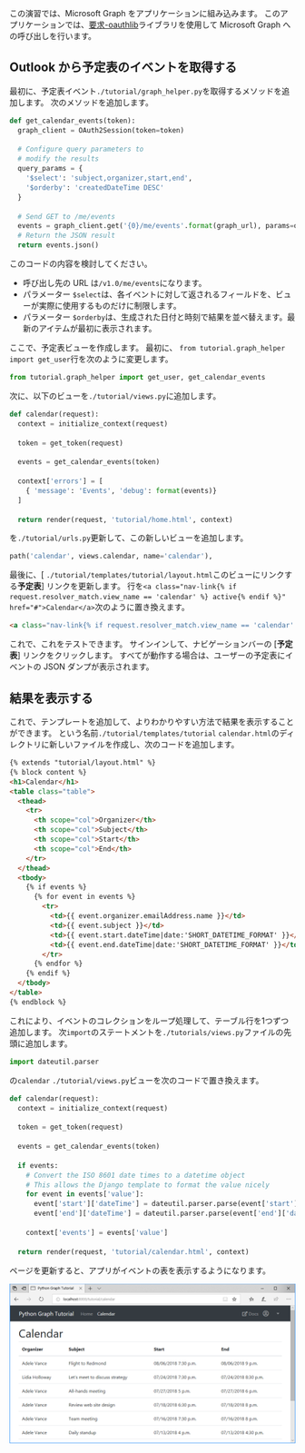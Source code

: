 <!-- markdownlint-disable MD002 MD041 -->

この演習では、Microsoft Graph をアプリケーションに組み込みます。 このアプリケーションでは、[要求-oauthlib](https://requests-oauthlib.readthedocs.io/en/latest/)ライブラリを使用して Microsoft Graph への呼び出しを行います。

## <a name="get-calendar-events-from-outlook"></a>Outlook から予定表のイベントを取得する

最初に、予定表イベント`./tutorial/graph_helper.py`を取得するメソッドを追加します。 次のメソッドを追加します。

```python
def get_calendar_events(token):
  graph_client = OAuth2Session(token=token)

  # Configure query parameters to
  # modify the results
  query_params = {
    '$select': 'subject,organizer,start,end',
    '$orderby': 'createdDateTime DESC'
  }

  # Send GET to /me/events
  events = graph_client.get('{0}/me/events'.format(graph_url), params=query_params)
  # Return the JSON result
  return events.json()
```

このコードの内容を検討してください。

- 呼び出し先の URL は`/v1.0/me/events`になります。
- パラメーター `$select`は、各イベントに対して返されるフィールドを、ビューが実際に使用するものだけに制限します。
- パラメーター `$orderby`は、生成された日付と時刻で結果を並べ替えます。最新のアイテムが最初に表示されます。

ここで、予定表ビューを作成します。 最初に、 `from tutorial.graph_helper import get_user`行を次のように変更します。

```python
from tutorial.graph_helper import get_user, get_calendar_events
```

次に、以下のビューを`./tutorial/views.py`に追加します。

```python
def calendar(request):
  context = initialize_context(request)

  token = get_token(request)

  events = get_calendar_events(token)

  context['errors'] = [
    { 'message': 'Events', 'debug': format(events)}
  ]

  return render(request, 'tutorial/home.html', context)
```

を`./tutorial/urls.py`更新して、この新しいビューを追加します。

```python
path('calendar', views.calendar, name='calendar'),
```

最後に、[ `./tutorial/templates/tutorial/layout.html`このビューにリンクする**予定表**] リンクを更新します。 行を`<a class="nav-link{% if request.resolver_match.view_name == 'calendar' %} active{% endif %}" href="#">Calendar</a>`次のように置き換えます。

```html
<a class="nav-link{% if request.resolver_match.view_name == 'calendar' %} active{% endif %}" href="{% url 'calendar' %}">Calendar</a>
```

これで、これをテストできます。 サインインして、ナビゲーションバーの [**予定表**] リンクをクリックします。 すべてが動作する場合は、ユーザーの予定表にイベントの JSON ダンプが表示されます。

## <a name="display-the-results"></a>結果を表示する

これで、テンプレートを追加して、よりわかりやすい方法で結果を表示することができます。 という名前`./tutorial/templates/tutorial` `calendar.html`のディレクトリに新しいファイルを作成し、次のコードを追加します。

```html
{% extends "tutorial/layout.html" %}
{% block content %}
<h1>Calendar</h1>
<table class="table">
  <thead>
    <tr>
      <th scope="col">Organizer</th>
      <th scope="col">Subject</th>
      <th scope="col">Start</th>
      <th scope="col">End</th>
    </tr>
  </thead>
  <tbody>
    {% if events %}
      {% for event in events %}
        <tr>
          <td>{{ event.organizer.emailAddress.name }}</td>
          <td>{{ event.subject }}</td>
          <td>{{ event.start.dateTime|date:'SHORT_DATETIME_FORMAT' }}</td>
          <td>{{ event.end.dateTime|date:'SHORT_DATETIME_FORMAT' }}</td>
        </tr>
      {% endfor %}
    {% endif %}
  </tbody>
</table>
{% endblock %}
```

これにより、イベントのコレクションをループ処理して、テーブル行を1つずつ追加します。 次`import`のステートメントを`./tutorials/views.py`ファイルの先頭に追加します。

```python
import dateutil.parser
```

の`calendar` `./tutorial/views.py`ビューを次のコードで置き換えます。

```python
def calendar(request):
  context = initialize_context(request)

  token = get_token(request)

  events = get_calendar_events(token)

  if events:
    # Convert the ISO 8601 date times to a datetime object
    # This allows the Django template to format the value nicely
    for event in events['value']:
      event['start']['dateTime'] = dateutil.parser.parse(event['start']['dateTime'])
      event['end']['dateTime'] = dateutil.parser.parse(event['end']['dateTime'])

    context['events'] = events['value']

  return render(request, 'tutorial/calendar.html', context)
```

ページを更新すると、アプリがイベントの表を表示するようになります。

![イベントの表のスクリーンショット](./images/add-msgraph-01.png)
